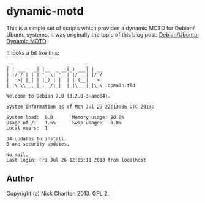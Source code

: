 # dynamic-motd

This is a simple set of scripts which provides a dynamic MOTD for Debian/
Ubuntu systems. It was originally the topic of this blog post:
[Debian/Ubuntu: Dynamic MOTD][post]

It looks a bit like this:

```
_          _          _      _
| | ___   _| |__  _ __(_) ___| | __
| |/ / | | | '_ \| '__| |/ __| |/ /
|   <| |_| | |_) | |  | | (__|   <
|_|\_\\__,_|_.__/|_|  |_|\___|_|\_\ .domain.tld

Welcome to Debian 7.0 (3.2.0-3-amd64).

System information as of Mon Jul 29 22:13:06 UTC 2013:

System load:  0.0       Memory usage: 20.0% 
Usage of /:   1.6%      Swap usage:   0.0%
Local users:  1

34 updates to install.
0 are security updates.

No mail.
Last login: Fri Jul 26 12:05:11 2013 from localhost
```

## Author

Copyright (c) Nick Charlton 2013. GPL 2.

[post]: http://nickcharlton.net/posts/debian-ubuntu-dynamic-motd.html
